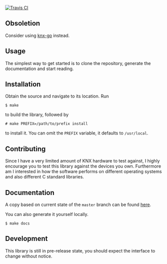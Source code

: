 [![Travis CI](https://travis-ci.org/vapourismo/knxproto.svg)](https://travis-ci.org/vapourismo/knxproto)

## Obsoletion
Consider using [knx-go](https://github.com/vapourismo/knx-go) instead.

## Usage
The simplest way to get started is to clone the repository, generate the documentation and start
reading.

## Installation
Obtain the source and navigate to its location. Run

    $ make

to build the library, followed by

    # make PREFIX=/path/to/prefix install

to install it. You can omit the `PREFIX` variable, it defaults to `/usr/local`.

## Contributing
Since I have a very limited amount of KNX hardware to test against, I highly encourage you to test
this library against the devices you own. Furthermore am I interested in how the software performs
on different operating systems and also different C standard libraries.

## Documentation
A copy based on current state of the `master` branch can be found
[here](http://knxproto.vprsm.de/).

You can also generate it yourself locally.

    $ make docs

## Development
This library is still in pre-release state, you should expect the interface to change without
notice.
